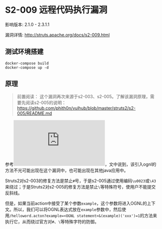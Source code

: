 # S2-009 远程代码执行漏洞

影响版本: 2.1.0 - 2.3.1.1

漏洞详情: http://struts.apache.org/docs/s2-009.html

## 测试环境搭建

```
docker-compose build
docker-compose up -d
```

## 原理

> 前置阅读： 这个漏洞再次来源于s2-003、s2-005。了解该漏洞原理，需要先阅读s2-005的说明：https://github.com/phith0n/vulhub/blob/master/struts2/s2-005/README.md

参考![Struts2漏洞分析之Ognl表达式特性引发的新思路](https://www.t00ls.net/viewthread.php?tid=21197)，文中说到，该引入ognl的方法不光可能出现在这个漏洞中，也可能出现在其他java应用中。

Struts2对s2-003的修复方法是禁止`#`号，于是s2-005通过使用编码`\u0023`或`\43`来绕过；于是Struts2对s2-005的修复方法是禁止`\`等特殊符号，使用户不能提交反斜线。

但是，如果当前action中接受了某个参数`example`，这个参数将进入OGNL的上下文。所以，我们可以将OGNL表达式放在`example`参数中，然后使用`/helloword.acton?example=<OGNL statement>&(example)('xxx')=1`的方法来执行它，从而绕过官方对`#`、`\`等特殊字符的防御。